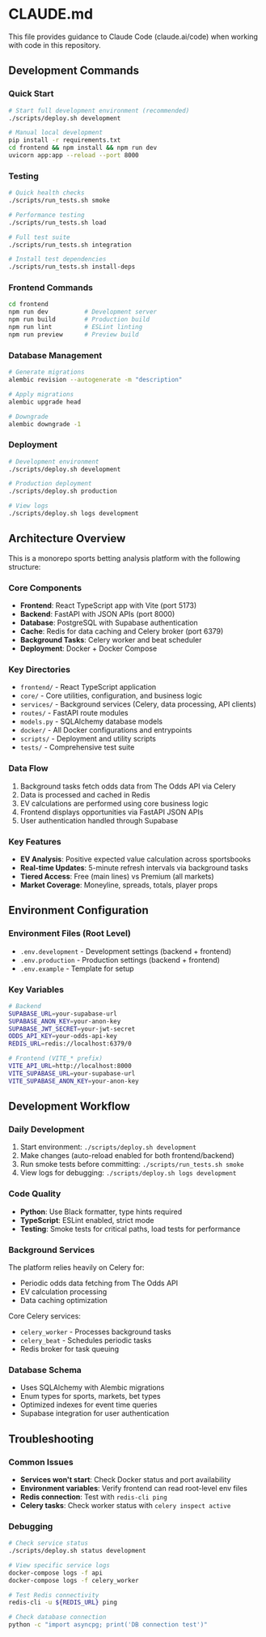 # CLAUDE.md

This file provides guidance to Claude Code (claude.ai/code) when working with code in this repository.

## Development Commands

### Quick Start
```bash
# Start full development environment (recommended)
./scripts/deploy.sh development

# Manual local development
pip install -r requirements.txt
cd frontend && npm install && npm run dev
uvicorn app:app --reload --port 8000
```

### Testing
```bash
# Quick health checks
./scripts/run_tests.sh smoke

# Performance testing
./scripts/run_tests.sh load

# Full test suite
./scripts/run_tests.sh integration

# Install test dependencies
./scripts/run_tests.sh install-deps
```

### Frontend Commands
```bash
cd frontend
npm run dev          # Development server
npm run build        # Production build
npm run lint         # ESLint linting
npm run preview      # Preview build
```

### Database Management
```bash
# Generate migrations
alembic revision --autogenerate -m "description"

# Apply migrations
alembic upgrade head

# Downgrade
alembic downgrade -1
```

### Deployment
```bash
# Development environment
./scripts/deploy.sh development

# Production deployment
./scripts/deploy.sh production

# View logs
./scripts/deploy.sh logs development
```

## Architecture Overview

This is a monorepo sports betting analysis platform with the following structure:

### Core Components
- **Frontend**: React TypeScript app with Vite (port 5173)
- **Backend**: FastAPI with JSON APIs (port 8000)
- **Database**: PostgreSQL with Supabase authentication
- **Cache**: Redis for data caching and Celery broker (port 6379)
- **Background Tasks**: Celery worker and beat scheduler
- **Deployment**: Docker + Docker Compose

### Key Directories
- `frontend/` - React TypeScript application
- `core/` - Core utilities, configuration, and business logic
- `services/` - Background services (Celery, data processing, API clients)
- `routes/` - FastAPI route modules
- `models.py` - SQLAlchemy database models
- `docker/` - All Docker configurations and entrypoints
- `scripts/` - Deployment and utility scripts
- `tests/` - Comprehensive test suite

### Data Flow
1. Background tasks fetch odds data from The Odds API via Celery
2. Data is processed and cached in Redis
3. EV calculations are performed using core business logic
4. Frontend displays opportunities via FastAPI JSON APIs
5. User authentication handled through Supabase

### Key Features
- **EV Analysis**: Positive expected value calculation across sportsbooks
- **Real-time Updates**: 5-minute refresh intervals via background tasks
- **Tiered Access**: Free (main lines) vs Premium (all markets)
- **Market Coverage**: Moneyline, spreads, totals, player props

## Environment Configuration

### Environment Files (Root Level)
- `.env.development` - Development settings (backend + frontend)
- `.env.production` - Production settings (backend + frontend)
- `.env.example` - Template for setup

### Key Variables
```bash
# Backend
SUPABASE_URL=your-supabase-url
SUPABASE_ANON_KEY=your-anon-key
SUPABASE_JWT_SECRET=your-jwt-secret
ODDS_API_KEY=your-odds-api-key
REDIS_URL=redis://localhost:6379/0

# Frontend (VITE_* prefix)
VITE_API_URL=http://localhost:8000
VITE_SUPABASE_URL=your-supabase-url
VITE_SUPABASE_ANON_KEY=your-anon-key
```

## Development Workflow

### Daily Development
1. Start environment: `./scripts/deploy.sh development`
2. Make changes (auto-reload enabled for both frontend/backend)
3. Run smoke tests before committing: `./scripts/run_tests.sh smoke`
4. View logs for debugging: `./scripts/deploy.sh logs development`

### Code Quality
- **Python**: Use Black formatter, type hints required
- **TypeScript**: ESLint enabled, strict mode
- **Testing**: Smoke tests for critical paths, load tests for performance

### Background Services
The platform relies heavily on Celery for:
- Periodic odds data fetching from The Odds API
- EV calculation processing
- Data caching optimization

Core Celery services:
- `celery_worker` - Processes background tasks
- `celery_beat` - Schedules periodic tasks
- Redis broker for task queuing

### Database Schema
- Uses SQLAlchemy with Alembic migrations
- Enum types for sports, markets, bet types
- Optimized indexes for event time queries
- Supabase integration for user authentication

## Troubleshooting

### Common Issues
- **Services won't start**: Check Docker status and port availability
- **Environment variables**: Verify frontend can read root-level env files
- **Redis connection**: Test with `redis-cli ping`
- **Celery tasks**: Check worker status with `celery inspect active`

### Debugging
```bash
# Check service status
./scripts/deploy.sh status development

# View specific service logs
docker-compose logs -f api
docker-compose logs -f celery_worker

# Test Redis connectivity
redis-cli -u ${REDIS_URL} ping

# Check database connection
python -c "import asyncpg; print('DB connection test')"
```